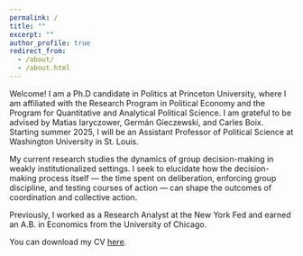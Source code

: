 ```yaml
---
permalink: /
title: ""
excerpt: ""
author_profile: true
redirect_from: 
  - /about/
  - /about.html
---
```


Welcome! I am a Ph.D candidate in Politics at Princeton University, where I am affiliated with the Research Program in Political Economy and the Program for Quantitative and Analytical Political Science. I am grateful to be advised by Matias Iaryczower, Germán Gieczewski, and Carles Boix. Starting summer 2025, I will be an Assistant Professor of Political Science at Washington University in St. Louis. 

My current research studies the dynamics of group decision-making in weakly institutionalized settings. I seek to elucidate how the decision-making process itself — the time spent on deliberation, enforcing group discipline, and testing courses of action — can shape the outcomes of coordination and collective action.

Previously, I worked as a Research Analyst at the New York Fed and earned an A.B. in Economics from the University of Chicago. 

You can download my CV [here](https://ecyao.github.io/files/pdf/cv_eyao.pdf).
